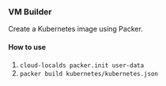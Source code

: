 ### VM Builder

Create a Kubernetes image using Packer.

#### How to use

1. `cloud-localds packer.init user-data`
2. `packer build kubernetes/kubernetes.json`
